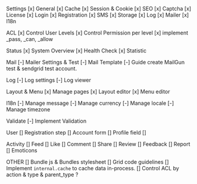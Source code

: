 Settings
[x] General
[x] Cache
[x] Session & Cookie
[x] SEO
[x] Captcha
[x] License
[x] Login
[x] Registration
[x] SMS
[x] Storage
[x] Log
[x] Mailer
[x] I18n

ACL
[x] Control User Levels
[x] Control Permission per level
[x] implement _pass, _can, _allow

Status
[x] System Overview
[x] Health Check
[x] Statistic


Mail
[-] Mailer Settings & Test
[-] Mail Template
[-] Guide create MailGun test & sendgrid test account.

Log 
[-] Log settings
[-] Log viewer

Layout & Menu
[x] Manage pages
[x] Layout editor
[x] Menu editor

I18n 
[-] Manage message
[-] Manage currency
[-] Manage locale
[-] Manage timezone

Validate
[-] Implement Validation

User
[] Registration step
[] Account form
[] Profile field
[]

Activity
[] Feed
[] Like
[] Comment
[] Share
[] Review
[] Feedback
[] Report
[] Emoticons



OTHER
[] Bundle js & Bundles stylesheet
[] Grid code guidelines
[] Implement `internal.cache` to cache data in-process.
[] Control ACL by action & type & parent_type ?
